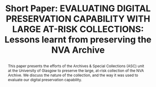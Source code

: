 ---
abstract: 'This paper presents the efforts of the Archives & Special Collections (ASC)
  unit at the University of Glasgow to preserve the large, at-risk collection of the
  NVA Archive. We discuss the nature of the collection, and the way it was used to
  evaluate our digital preservation capability. '
creators:
- Konstantelos, Leo
date: null
document_url: https://az659834.vo.msecnd.net/eventsairwesteuprod/production-inconference-public/77f82e14715c46bbb54386e784a51649
grand_parent: iPRES
institutions:
- University Of Glasgow
keywords:
- preservation
- at-risk collections
- cultural heritage
landing_page_url: null
language: eng
layout: publication
license: CC-BY 4.0 International
notes_url: null
parent: iPRES 2022
publication_type: short paper
size: null
slides_url: null
source_name: iPRES
title: "Short Paper: EVALUATING DIGITAL PRESERVATION CAPABILITY WITH LARGE AT-RISK
  COLLECTIONS: Lessons learnt from preserving the NVA Archive\r\n"
year: 2022
---